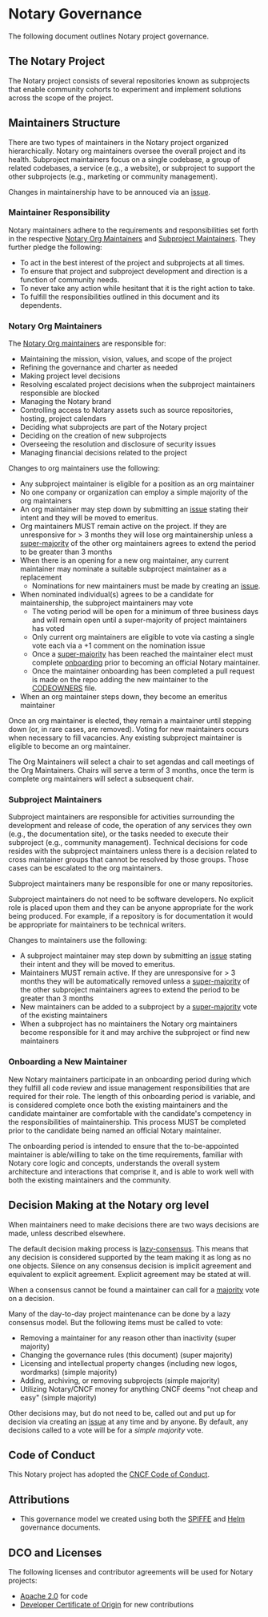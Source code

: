 # Notary Governance

The following document outlines Notary project governance.

## The Notary Project

The Notary project consists of several repositories known as subprojects that enable community cohorts to experiment and implement solutions across the scope of the project.

## Maintainers Structure

There are two types of maintainers in the Notary project organized hierarchically. Notary org maintainers oversee the overall project and its health. Subproject maintainers focus on a single codebase, a group of related codebases, a service (e.g., a website), or subproject to support the other subprojects (e.g., marketing or community management). 

Changes in maintainership have to be annouced via an [issue](https://github.com/notaryproject/notaryproject/issues/new).

### Maintainer Responsibility
Notary maintainers adhere to the requirements and responsibilities set forth in the respective [Notary Org Maintainers](#notary-org-maintainers) and [Subproject Maintainers](#subproject-maintainers). They further pledge the following:
* To act in the best interest of the project and subprojects at all times.
* To ensure that project and subproject development and direction is a function of community needs.
* To never take any action while hesitant that it is the right action to take.
* To fulfill the responsibilities outlined in this document and its dependents.

### Notary Org Maintainers

The [Notary Org maintainers](CODEOWNERS) are responsible for:

* Maintaining the mission, vision, values, and scope of the project
* Refining the governance and charter as needed
* Making project level decisions
* Resolving escalated project decisions when the subproject maintainers responsible are blocked
* Managing the Notary brand
* Controlling access to Notary assets such as source repositories, hosting, project calendars
* Deciding what subprojects are part of the Notary project
* Deciding on the creation of new subprojects
* Overseeing the resolution and disclosure of security issues
* Managing financial decisions related to the project

Changes to org maintainers use the following:

* Any subproject maintainer is eligible for a position as an org maintainer
* No one company or organization can employ a simple majority of the org maintainers
* An org maintainer may step down by submitting an [issue](https://github.com/notaryproject/notaryproject/issues/new) stating their intent and they will be moved to emeritus.
* Org maintainers MUST remain active on the project. If they are unresponsive for > 3 months they will lose org maintainership unless a [super-majority](https://en.wikipedia.org/wiki/Supermajority#Two-thirds_vote) of the other org maintainers agrees to extend the period to be greater than 3 months
* When there is an opening for a new org maintainer, any current maintainer may nominate a suitable subproject maintainer as a replacement
  * Nominations for new maintainers must be made by creating an [issue](https://github.com/notaryproject/notaryproject/issues/new).
* When nominated individual(s) agrees to be a candidate for maintainership, the subproject maintainers may vote
  * The voting period will be open for a minimum of three business days and will remain open until a super-majority of project maintainers has voted
  * Only current org maintainers are eligible to vote via casting a single vote each via a +1 comment on the nomination issue
  * Once a [super-majority](https://en.wikipedia.org/wiki/Supermajority#Two-thirds_vote) has been reached the maintainer elect must complete [onboarding](#onboarding-a-new-maintainer) prior to becoming an official Notary maintainer.
  * Once the maintainer onboarding has been completed a pull request is made on the repo adding the new maintainer to the [CODEOWNERS](CODEOWNERS) file.
* When an org maintainer steps down, they become an emeritus maintainer

Once an org maintainer is elected, they remain a maintainer until stepping down (or, in rare cases, are removed). Voting for new maintainers occurs when necessary to fill vacancies. Any existing subproject maintainer is eligible to become an org maintainer.

The Org Maintainers will select a chair to set agendas and call meetings of the Org Maintainers. Chairs will serve a term of 3 months, once the term is complete org maintainers will select a subsequent chair.

### Subproject Maintainers

Subproject maintainers are responsible for activities surrounding the development and release of code, the operation of any services they own (e.g., the documentation site), or the tasks needed to execute their subproject (e.g., community management). Technical decisions for code resides with the subproject maintainers unless there is a decision related to cross maintainer groups that cannot be resolved by those groups. Those cases can be escalated to the org maintainers.

Subproject maintainers many be responsible for one or many repositories.

Subproject maintainers do not need to be software developers. No explicit role is placed upon them and they can be anyone appropriate for the work being produced. For example, if a repository is for documentation it would be appropriate for maintainers to be technical writers.

Changes to maintainers use the following:

* A subproject maintainer may step down by submitting an [issue](https://github.com/notaryproject/notaryproject/issues/new) stating their intent and they will be moved to emeritus.
* Maintainers MUST remain active. If they are unresponsive for > 3 months they will be automatically removed unless a [super-majority](https://en.wikipedia.org/wiki/Supermajority#Two-thirds_vote) of the other subproject maintainers agrees to extend the period to be greater than 3 months
* New maintainers can be added to a subproject by a [super-majority](https://en.wikipedia.org/wiki/Supermajority#Two-thirds_vote) vote of the existing maintainers
* When a subproject has no maintainers the Notary org maintainers become responsible for it and may archive the subproject or find new maintainers

### Onboarding a New Maintainer
New Notary maintainers participate in an onboarding period during which they fulfill all code review and issue management responsibilities that are required for their role. The length of this onboarding period is variable, and is considered complete once both the existing maintainers and the candidate maintainer are comfortable with the candidate's competency in the responsibilities of maintainership. This process MUST be completed prior to the candidate being named an official Notary maintainer.

The onboarding period is intended to ensure that the to-be-appointed maintainer is able/willing to take on the time requirements, familiar with Notary core logic and concepts, understands the overall system architecture and interactions that comprise it, and is able to work well with both the existing maintainers and the community.

## Decision Making at the Notary org level

When maintainers need to make decisions there are two ways decisions are made, unless described elsewhere.

The default decision making process is [lazy-consensus](http://communitymgt.wikia.com/wiki/Lazy_consensus). This means that any decision is considered supported by the team making it as long as no one objects. Silence on any consensus decision is implicit agreement and equivalent to explicit agreement. Explicit agreement may be stated at will.

When a consensus cannot be found a maintainer can call for a [majority](https://en.wikipedia.org/wiki/Majority) vote on a decision.

Many of the day-to-day project maintenance can be done by a lazy consensus model. But the following items must be called to vote:

* Removing a maintainer for any reason other than inactivity (super majority)
* Changing the governance rules (this document) (super majority)
* Licensing and intellectual property changes (including new logos, wordmarks) (simple majority)
* Adding, archiving, or removing subprojects (simple majority)
* Utilizing Notary/CNCF money for anything CNCF deems "not cheap and easy" (simple majority)

Other decisions may, but do not need to be, called out and put up for decision via creating an [issue](https://github.com/notaryproject/notaryproject/issues/new) at any time and by anyone. By default, any decisions called to a vote will be for a _simple majority_ vote.

## Code of Conduct

This Notary project has adopted the [CNCF Code of Conduct](https://github.com/cncf/foundation/blob/master/code-of-conduct.md).

## Attributions

* This governance model we created using both the [SPIFFE](https://github.com/spiffe/spire/blob/main/MAINTAINERS.md) and [Helm](https://github.com/helm/community/blob/main/governance/governance.md) governance documents.

## DCO and Licenses

The following licenses and contributor agreements will be used for Notary projects:

* [Apache 2.0](https://opensource.org/licenses/Apache-2.0) for code
* [Developer Certificate of Origin](https://developercertificate.org/) for new contributions
